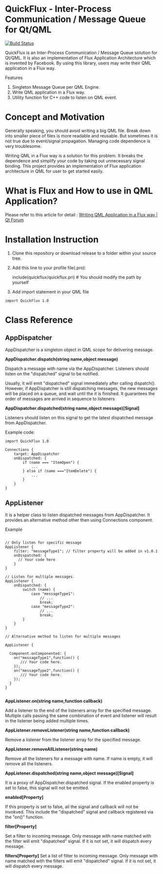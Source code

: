 # QuickFlux - Inter-Process Communication / Message Queue for Qt/QML

[![Build Status](https://travis-ci.org/benlau/quickflux.svg?branch=master)](https://travis-ci.org/benlau/quickflux)

QuickFlux is an Inter-Process Communication / Message Queue solution for Qt/QML.
It is also an implementation of Flux Application Architecture which is invented by Facebook.
By using this library, users may write their QML application in a Flux way.

Features

 1. Singleton Message Queue per QML Engine.
 2. Write QML application in a Flux way.
 3. Utility function for C++ code to listen on QML event.

Concept and Motivation
======================

Generally speaking, you should avoid writing a big QML file. 
Break down into smaller piece of files is more readable and reusable. 
But sometimes it is not true due to event/signal propagation. 
Managing code dependence is very troublesome.

Writing QML in a Flux way is a solution for this problem. 
It breaks the dependence and simplify your code by taking out unnecessary signal binding. 
This project provides an implementation of Flux application architecture in QML for user to get started easily.

What is Flux and How to use in QML Application? 
===============================================

Please refer to this article for detail : 
[Writing QML Application in a Flux way | Qt Forum](http://forum.qt.io/topic/55213/writing-qml-application-in-a-flux-way)

Installation Instruction
========================

 1) Clone this repository or download release to a folder within your source tree.

 2) Add this line to your profile file(.pro):

    include(quickflux/quickflux.pri) # You should modify the path by yourself

 3) Add import statement in your QML file

```
import QuickFlux 1.0
```

Class Reference
===============

AppDispatcher
-------------

AppDispatcher is a singleton object in QML scope for delivering message.

**AppDispatcher.dispatch(string name,object message)**

Dispatch a message with name via the AppDispatcher.
Listeners should listen on the "dispatched" signal to be notified.

Usually, it will emit "dispatched" signal immediately after calling dispatch().
However, if AppDispatcher is still dispatching messages,
the new messages will be placed on a queue,
and wait until the it is finished.
It guarantees the order of messages are arrived in sequence to listeners

**AppDispatcher.dispatched(string name,object message)[Signal]**

Listeners should listen on this signal to get the latest dispatched message from AppDispatcher.

Example code:

```
import QuickFlux 1.0

Connections {
    target: AppDispatcher
    onDispatched: {
        if (name === "ItemOpen") {
            ...
        } else if (name ==="ItemDelete") {
            ...
        }
    }
}
```

AppListener
-----------

It is a helper class to listen dispatched messages from AppDispatcher. It provides an alternative method other then using Connections component. 

Example

```

// Only listen for specific message
AppListener {
    filter: "messageType1"; // filter property will be added in v1.0.1
    onDispatched: {
      // Your code here
    }
}

// Listen for multiple messages.
AppListener {
    onDispatched: {
        switch (name) {
            case "messageType1":
                // ...
                break;
            case "messageType2":
                // ...
                break;
        }
    }
}

// Alternative method to listen for multiple messages

AppListener {

  Component.onComponented: {
    on("messageType1",function() {
       /// Your code here.
    });
    on("messageType2",function() {
       /// Your code here.
    });
  }
}


```

**AppListener.on(string name,function callback)**

Add a listener to the end of the listeners array for the specified message.  Multiple calls passing the same combination of event and listener will result in the listener being added multiple times.

**AppListener.removeListener(string name,function callback)**

Remove a listener from the listener array for the specified message.

**AppListener.removeAllListener(string name)**

Remove all the listeners for a message with name. If name is empty, it will remove all the listeners.

**AppListener.dispatched(string name,object message)[Signal]**

It is a proxy of AppDispatcher.dispatched signal.
If the enabled property is set to false, this signal will not be emitted.

**enabled[Property]**

If this property is set to false, all the signal and callback will not be invokved.
This include the "dispatched" signal and callback registered via the "on()" function.

**filter[Property]**

Set a filter to incoming message. Only message with name matched with the filter will emit "dispatched" signal.
If it is not set, it will dispatch every message.

**filters[Property]**
Set a list of filter to incoming message. Only message with name matched with the filters will emit "dispatched" signal.
If it is not set, it will dispatch every message.

